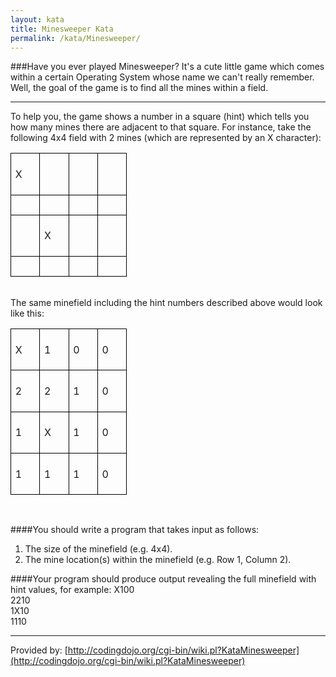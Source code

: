 ```yaml
---
layout: kata
title: Minesweeper Kata
permalink: /kata/Minesweeper/
---
```


###Have you ever played Minesweeper? It's a cute little game which comes within a certain Operating System whose name we can't really remember. Well, the goal of the game is to find all the mines within a field.

---
To help you, the game shows a number in a square (hint) which tells you how many mines there are adjacent to that square. For instance, take the following 4x4 field with 2 mines (which are represented by an X character):

<style>
	table.mine-grid {
		border-collapse: collapse;
	}

	table.mine-grid tbody {
    	border-color: black;
	}
	
	table.mine-grid tr {
		height: 15pt;
	}
	table.mine-grid td {
		border-color: black;
		border-style: solid;
		border-width: 1pt;
		padding: 5pt;
		width: 24pt;
		height: 24pt;
	}
</style>

<table class='mine-grid' cellpadding='0' cellspacing='0'>
 	<tbody>
		<tr>
		    <td colspan='1' rowspan='1'><p>X</p></td>
		    <td colspan='1' rowspan='1'><p></p></td>
		    <td colspan='1' rowspan='1'><p></p></td>
		    <td colspan='1' rowspan='1'><p></p></td>
		</tr>
		<tr>
		    <td colspan='1' rowspan='1'><p></p></td>
		    <td colspan='1' rowspan='1'><p></p></td>
		    <td colspan='1' rowspan='1'><p></p></td>
		    <td colspan='1' rowspan='1'><p></p></td>
		</tr>
		<tr>
		    <td colspan='1' rowspan='1'><p></p></td>
		    <td colspan='1' rowspan='1'><p>X</p></td>
		    <td colspan='1' rowspan='1'><p></p></td>
		    <td colspan='1' rowspan='1'><p></p></td>
		</tr>
		<tr>
		    <td colspan='1' rowspan='1'><p></p></td>
		    <td colspan='1' rowspan='1'><p></p></td>
		    <td colspan='1' rowspan='1'><p></p></td>
		    <td colspan='1' rowspan='1'><p></p></td>
		</tr>
	</tbody>
</table>
<br/>
The same minefield including the hint numbers described above would look like this:

<table class='mine-grid' cellpadding='0' cellspacing='0'>
 	<tbody>
		<tr>
		    <td colspan='1' rowspan='1'><p>X</p></td>
		    <td colspan='1' rowspan='1'><p>1</p></td>
		    <td colspan='1' rowspan='1'><p>0</p></td>
		    <td colspan='1' rowspan='1'><p>0</p></td>
		</tr>
		<tr>
		    <td colspan='1' rowspan='1'><p>2</p></td>
		    <td colspan='1' rowspan='1'><p>2</p></td>
		    <td colspan='1' rowspan='1'><p>1</p></td>
		    <td colspan='1' rowspan='1'><p>0</p></td>
		</tr>
		<tr>
		    <td colspan='1' rowspan='1'><p>1</p></td>
		    <td colspan='1' rowspan='1'><p>X</p></td>
		    <td colspan='1' rowspan='1'><p>1</p></td>
		    <td colspan='1' rowspan='1'><p>0</p></td>
		</tr>
		<tr>
		    <td colspan='1' rowspan='1'><p>1</p></td>
		    <td colspan='1' rowspan='1'><p>1</p></td>
		    <td colspan='1' rowspan='1'><p>1</p></td>
		    <td colspan='1' rowspan='1'><p>0</p></td>
		</tr>
	</tbody>
</table>
<br/>

####You should write a program that takes input as follows:
1. The size of the minefield (e.g. 4x4).
2. The mine location(s) within the minefield (e.g. Row 1, Column 2).

####Your program should produce output revealing the full minefield with hint values, for example:
X100<br/>
2210<br/>
1X10<br/>
1110<br/>

---
Provided by: [http://codingdojo.org/cgi-bin/wiki.pl?KataMinesweeper](http://codingdojo.org/cgi-bin/wiki.pl?KataMinesweeper)